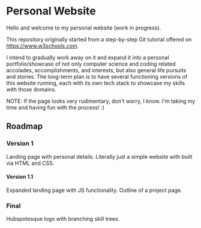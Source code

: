 # Personal Website
Hello and welcome to my personal website (work in progress).

This repository originally started from a step-by-step Git tutorial offered on https://www.w3schools.com.

I intend to gradually work away on it and expand it into a personal portfolio/showcase of not only computer science and coding related accolades, accomplishments, and interests, but also general life pursuits and stories. The long-term plan is to have several functioning versions of this website running, each with its own tech stack to showcase my skills with those domains.

NOTE: If the page looks very rudimentary, don't worry, I know. I'm taking my time and having fun with the process! :)

## Roadmap

### Version 1
Landing page with personal details. Literally just a simple website with built via HTML and CSS.

#### Version 1.1
Expanded landing page with JS functionality. Outline of a project page.

### Final
Hubspotesque logo with branching skill trees.
